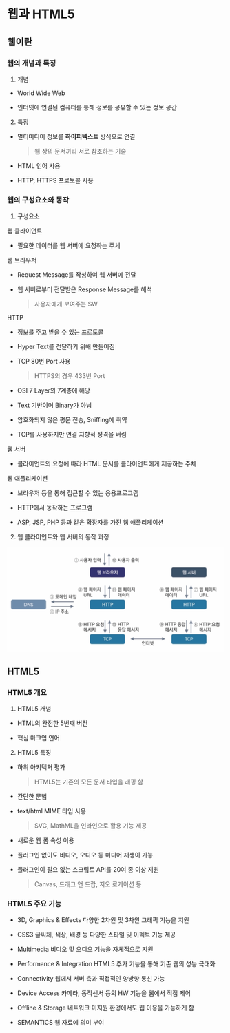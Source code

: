 # 웹과 HTML5

## 웹이란

### 웹의 개념과 특징

1. 개념

- World Wide Web

- 인터넷에 연결된 컴퓨터를 통해 정보를 공유할 수 있는 정보 공간

2. 특징

- 멀티미디어 정보를 **하이퍼텍스트** 방식으로 연결
    > 웹 상의 문서끼리 서로 참조하는 기술

- HTML 언어 사용
- HTTP, HTTPS 프로토콜 사용

### 웹의 구성요소와 동작

1. 구성요소

웹 클라이언트
- 필요한 데이터를 웹 서버에 요청하는 주체

웹 브라우저
- Request Message를 작성하여 웹 서버에 전달

- 웹 서버로부터 전달받은 Response Message를 해석
    > 사용자에게 보여주는 SW

HTTP
- 정보를 주고 받을 수 있는 프로토콜

- Hyper Text를 전달하기 위해 만들어짐
- TCP 80번 Port 사용
    > HTTPS의 경우 433번 Port
- OSI 7 Layer의 7계층에 해당
- Text 기반이며 Binary가 아님
- 암호화되지 않은 평문 전송, Sniffing에 취약
- TCP를 사용하지만 연결 지향적 성격을 버림

웹 서버
- 클라이언트의 요청에 따라 HTML 문서를 클라이언트에게 제공하는 주체

웹 애플리케이션
- 브라우저 등을 통해 접근할 수 있는 응용프로그램

- HTTP에서 동작하는 프로그램
- ASP, JSP, PHP 등과 같은 확장자를 가진 웹 애플리케이션

2. 웹 클라이언트와 웹 서버의 동작 과정

![web_01.png](./images/web_01.png)

## HTML5

### HTML5 개요

1. HTML5 개념

- HTML의 완전한 5번째 버전

- 핵심 마크업 언어

2. HTML5 특징

- 하위 아키텍처 평가
    > HTML5는 기존의 모든 문서 타입을 래핑 함

- 간단한 문법
- text/html MIME 타입 사용
    > SVG, MathML을 인라인으로 활용 기능 제공
- 새로운 웹 폼 속성 이용
- 플러그인 없이도 비디오, 오디오 등 미디어 재생이 가능
- 플러그인이 필요 없는 스크립트 API를 20여 종 이상 지원
    > Canvas, 드래그 앤 드랍, 지오 로케이션 등

### HTML5 주요 기능

- 3D, Graphics & Effects 다양한 2차원 및 3차원 그래픽 기능을 지원

- CSS3 글씨체, 색상, 배경 등 다양한 스타일 및 이펙트 기능 제공
- Multimedia 비디오 및 오디오 기능을 자체적으로 지원
- Performance & Integration HTML5 추가 기능을 통해 기존 웹의 성능 극대화
- Connectivity 웹에서 서버 측과 직접적인 양방향 통신 가능
- Device Access 카메라, 동작센서 등의 HW 기능을 웹에서 직접 제어
- Offline & Storage 네트워크 미지원 환경에서도 웹 이용을 가능하게 함
- SEMANTICS 웹 자료에 의미 부여
